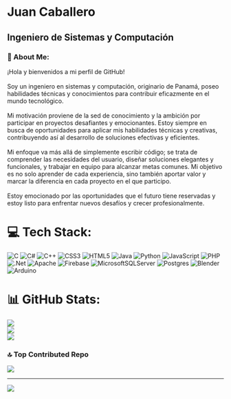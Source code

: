 # Juan Caballero
## Ingeniero de Sistemas y Computación

### 💫 About Me:
¡Hola y bienvenidos a mi perfil de GitHub!<br><br>Soy un ingeniero en sistemas y computación, originario de Panamá, poseo habilidades técnicas y conocimientos para contribuir eficazmente en el mundo tecnológico. <br><br>Mi motivación proviene de la sed de conocimiento y la ambición por participar en proyectos desafiantes y emocionantes. Estoy siempre en busca de oportunidades para aplicar mis habilidades técnicas y creativas, contribuyendo así al desarrollo de soluciones efectivas y eficientes.<br><br>Mi enfoque va más allá de simplemente escribir código; se trata de comprender las necesidades del usuario, diseñar soluciones elegantes y funcionales, y trabajar en equipo para alcanzar metas comunes. Mi objetivo es no solo aprender de cada experiencia, sino también aportar valor y marcar la diferencia en cada proyecto en el que participo.<br><br>Estoy emocionado por las oportunidades que el futuro tiene reservadas y estoy listo para enfrentar nuevos desafíos y crecer profesionalmente.<br>


# 💻 Tech Stack:
![C](https://img.shields.io/badge/c-%2300599C.svg?style=for-the-badge&logo=c&logoColor=white) ![C#](https://img.shields.io/badge/c%23-%23239120.svg?style=for-the-badge&logo=csharp&logoColor=white) ![C++](https://img.shields.io/badge/c++-%2300599C.svg?style=for-the-badge&logo=c%2B%2B&logoColor=white) ![CSS3](https://img.shields.io/badge/css3-%231572B6.svg?style=for-the-badge&logo=css3&logoColor=white) ![HTML5](https://img.shields.io/badge/html5-%23E34F26.svg?style=for-the-badge&logo=html5&logoColor=white) ![Java](https://img.shields.io/badge/java-%23ED8B00.svg?style=for-the-badge&logo=openjdk&logoColor=white) ![Python](https://img.shields.io/badge/-Python-%2300599C.svg?style=for-the-badge&logo=Python&logoColor=white) ![JavaScript](https://img.shields.io/badge/javascript-%23323330.svg?style=for-the-badge&logo=javascript&logoColor=%23F7DF1E) ![PHP](https://img.shields.io/badge/php-%23777BB4.svg?style=for-the-badge&logo=php&logoColor=white) ![.Net](https://img.shields.io/badge/.NET-5C2D91?style=for-the-badge&logo=.net&logoColor=white) ![Apache](https://img.shields.io/badge/apache-%23D42029.svg?style=for-the-badge&logo=apache&logoColor=white) ![Firebase](https://img.shields.io/badge/Firebase-039BE5?style=for-the-badge&logo=Firebase&logoColor=white) ![MicrosoftSQLServer](https://img.shields.io/badge/Microsoft%20SQL%20Server-CC2927?style=for-the-badge&logo=microsoft%20sql%20server&logoColor=white) ![Postgres](https://img.shields.io/badge/postgres-%23316192.svg?style=for-the-badge&logo=postgresql&logoColor=white) ![Blender](https://img.shields.io/badge/blender-%23F5792A.svg?style=for-the-badge&logo=blender&logoColor=white) ![Arduino](https://img.shields.io/badge/-Arduino-00979D?style=for-the-badge&logo=Arduino&logoColor=white) 
# 📊 GitHub Stats:
![](https://github-readme-stats.vercel.app/api?username=JMCaballero29&theme=dark&hide_border=false&include_all_commits=false&count_private=false)<br/>
![](https://github-readme-streak-stats.herokuapp.com/?user=JMCaballero29&theme=dark&hide_border=false)<br/>
![](https://github-readme-stats.vercel.app/api/top-langs/?username=JMCaballero29&theme=dark&hide_border=false&include_all_commits=false&count_private=false&layout=compact)

### 🔝 Top Contributed Repo
![](https://github-contributor-stats.vercel.app/api?username=JMCaballero29&limit=5&theme=dark&combine_all_yearly_contributions=true)

---
[![](https://visitcount.itsvg.in/api?id=JMCaballero29&icon=2&color=0)](https://visitcount.itsvg.in)

<!-- Proudly created with GPRM ( https://gprm.itsvg.in ) -->
